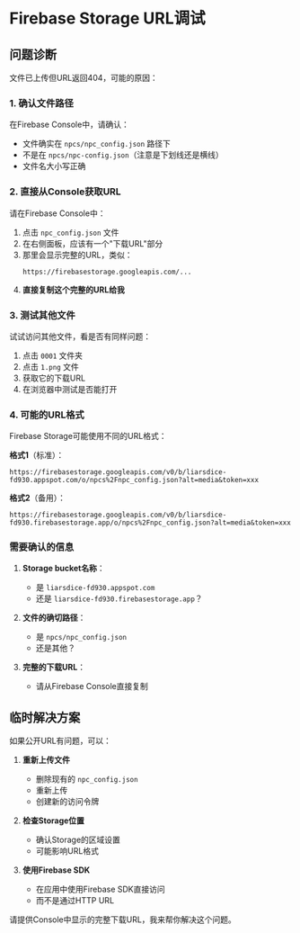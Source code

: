 # Firebase Storage URL调试

## 问题诊断

文件已上传但URL返回404，可能的原因：

### 1. 确认文件路径
在Firebase Console中，请确认：
- 文件确实在 `npcs/npc_config.json` 路径下
- 不是在 `npcs/npc-config.json`（注意是下划线还是横线）
- 文件名大小写正确

### 2. 直接从Console获取URL
请在Firebase Console中：
1. 点击 `npc_config.json` 文件
2. 在右侧面板，应该有一个"下载URL"部分
3. 那里会显示完整的URL，类似：
   ```
   https://firebasestorage.googleapis.com/...
   ```
4. **直接复制这个完整的URL给我**

### 3. 测试其他文件
试试访问其他文件，看是否有同样问题：
1. 点击 `0001` 文件夹
2. 点击 `1.png` 文件
3. 获取它的下载URL
4. 在浏览器中测试是否能打开

### 4. 可能的URL格式

Firebase Storage可能使用不同的URL格式：

**格式1**（标准）：
```
https://firebasestorage.googleapis.com/v0/b/liarsdice-fd930.appspot.com/o/npcs%2Fnpc_config.json?alt=media&token=xxx
```

**格式2**（备用）：
```
https://firebasestorage.googleapis.com/v0/b/liarsdice-fd930.firebasestorage.app/o/npcs%2Fnpc_config.json?alt=media&token=xxx
```

### 需要确认的信息

1. **Storage bucket名称**：
   - 是 `liarsdice-fd930.appspot.com` 
   - 还是 `liarsdice-fd930.firebasestorage.app`？

2. **文件的确切路径**：
   - 是 `npcs/npc_config.json`
   - 还是其他？

3. **完整的下载URL**：
   - 请从Firebase Console直接复制

## 临时解决方案

如果公开URL有问题，可以：

1. **重新上传文件**
   - 删除现有的 `npc_config.json`
   - 重新上传
   - 创建新的访问令牌

2. **检查Storage位置**
   - 确认Storage的区域设置
   - 可能影响URL格式

3. **使用Firebase SDK**
   - 在应用中使用Firebase SDK直接访问
   - 而不是通过HTTP URL

请提供Console中显示的完整下载URL，我来帮你解决这个问题。